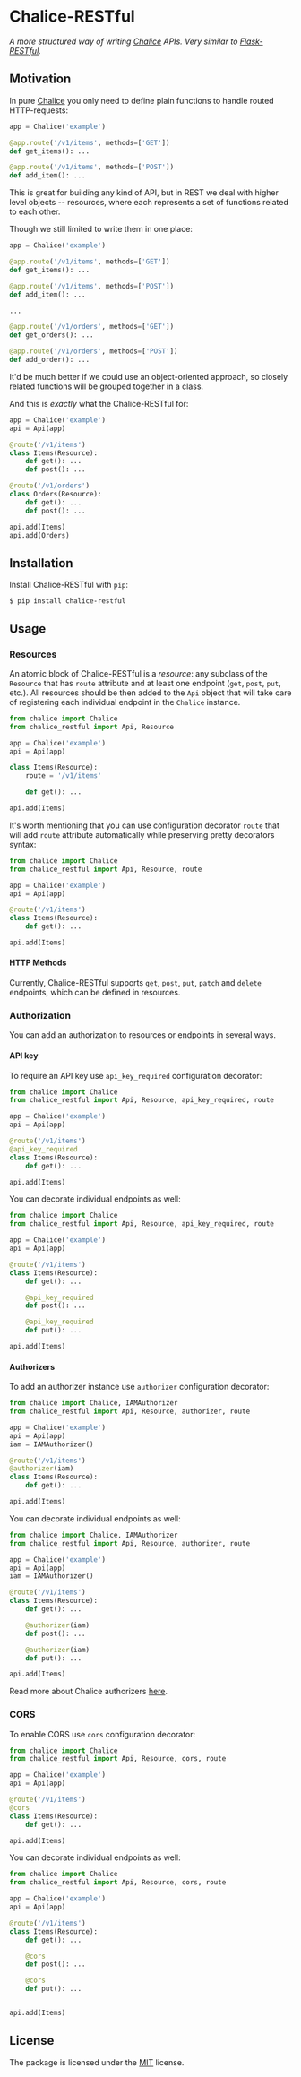 # Chalice-RESTful

_A more structured way of writing [Chalice](https://github.com/aws/chalice) APIs.
Very similar to [Flask-RESTful](https://github.com/flask-restful/flask-restful)._

## Motivation

In pure [Chalice](https://github.com/aws/chalice) you only need to define plain functions
to handle routed HTTP-requests:

``` python
app = Chalice('example')

@app.route('/v1/items', methods=['GET'])
def get_items(): ...

@app.route('/v1/items', methods=['POST'])
def add_item(): ...
```

This is great for building any kind of API, but in REST we deal with
higher level objects -- resources, where each represents a set of functions
related to each other.

Though we still limited to write them in one place:

``` python
app = Chalice('example')

@app.route('/v1/items', methods=['GET'])
def get_items(): ...

@app.route('/v1/items', methods=['POST'])
def add_item(): ...

...

@app.route('/v1/orders', methods=['GET'])
def get_orders(): ...

@app.route('/v1/orders', methods=['POST'])
def add_order(): ...
```

It'd be much better if we could use an object-oriented approach, so closely related functions
will be grouped together in a class.

And this is _exactly_ what the Chalice-RESTful for:

``` python
app = Chalice('example')
api = Api(app)

@route('/v1/items')
class Items(Resource):
    def get(): ...
    def post(): ...

@route('/v1/orders')
class Orders(Resource):
    def get(): ...
    def post(): ...

api.add(Items)
api.add(Orders)
```

## Installation

Install Chalice-RESTful with `pip`:

``` shell
$ pip install chalice-restful
```

## Usage

### Resources

An atomic block of Chalice-RESTful is a _resource_: any subclass of the `Resource`
that has `route` attribute and at least one endpoint (`get`, `post`, `put`, etc.).
All resources should be then added to the `Api` object that will take care of registering
each individual endpoint in the `Chalice` instance.

``` python
from chalice import Chalice
from chalice_restful import Api, Resource

app = Chalice('example')
api = Api(app)

class Items(Resource):
    route = '/v1/items'

    def get(): ...

api.add(Items)
```

It's worth mentioning that you can use configuration decorator `route` that will add
`route` attribute automatically while preserving pretty decorators syntax:

``` python
from chalice import Chalice
from chalice_restful import Api, Resource, route

app = Chalice('example')
api = Api(app)

@route('/v1/items')
class Items(Resource):
    def get(): ...

api.add(Items)
```

#### HTTP Methods

Currently, Chalice-RESTful supports `get`, `post`, `put`, `patch` and `delete` endpoints,
which can be defined in resources.

### Authorization

You can add an authorization to resources or endpoints in several ways.

#### API key

To require an API key use `api_key_required` configuration decorator:

``` python
from chalice import Chalice
from chalice_restful import Api, Resource, api_key_required, route

app = Chalice('example')
api = Api(app)

@route('/v1/items')
@api_key_required
class Items(Resource):
    def get(): ...

api.add(Items)
```

You can decorate individual endpoints as well:

``` python
from chalice import Chalice
from chalice_restful import Api, Resource, api_key_required, route

app = Chalice('example')
api = Api(app)

@route('/v1/items')
class Items(Resource):
    def get(): ...

    @api_key_required
    def post(): ...

    @api_key_required
    def put(): ...

api.add(Items)
```

#### Authorizers

To add an authorizer instance use `authorizer` configuration decorator:

``` python
from chalice import Chalice, IAMAuthorizer
from chalice_restful import Api, Resource, authorizer, route

app = Chalice('example')
api = Api(app)
iam = IAMAuthorizer()

@route('/v1/items')
@authorizer(iam)
class Items(Resource):
    def get(): ...

api.add(Items)
```

You can decorate individual endpoints as well:

``` python
from chalice import Chalice, IAMAuthorizer
from chalice_restful import Api, Resource, authorizer, route

app = Chalice('example')
api = Api(app)
iam = IAMAuthorizer()

@route('/v1/items')
class Items(Resource):
    def get(): ...

    @authorizer(iam)
    def post(): ...

    @authorizer(iam)
    def put(): ...

api.add(Items)
```

Read more about Chalice authorizers [here](https://github.com/aws/chalice/blob/master/docs/source/topics/authorizers.rst).

### CORS

To enable CORS use `cors` configuration decorator:

``` python
from chalice import Chalice
from chalice_restful import Api, Resource, cors, route

app = Chalice('example')
api = Api(app)

@route('/v1/items')
@cors
class Items(Resource):
    def get(): ...

api.add(Items)
```

You can decorate individual endpoints as well:
``` python
from chalice import Chalice
from chalice_restful import Api, Resource, cors, route

app = Chalice('example')
api = Api(app)

@route('/v1/items')
class Items(Resource):
    def get(): ...

    @cors
    def post(): ...

    @cors
    def put(): ...


api.add(Items)
```

## License

The package is licensed under the [MIT](https://github.com/JoshuaLight/chalice-restul/blob/master/LICENSE) license.
